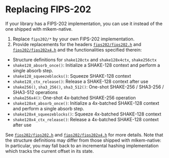 [//]: # (SPDX-License-Identifier: CC-BY-4.0)

# Replacing FIPS-202

If your library has a FIPS-202 implementation, you can use it instead of the one shipped with mlkem-native.

1. Replace `fips202/*` by your own FIPS-202 implementation.
2. Provide replacements for the headers [`fips202/fips202.h`](fips202/fips202.h) and [`fips202/fips202x4.h`](fips202/fips202x4.h) and the
functionalities specified therein:
  * Structure definitions for `shake128ctx` and `shake128x4ctx`, `shake256ctx`
  * `shake128_absorb_once()`: Initialize a SHAKE-128 context and perform a single absorb step.
  * `shake128_squeezeblocks()`: Squeeze SHAKE-128 context
  * `shake128_ctx_release()`: Release a SHAKE-128 context after use
  * `shake256()`, `sha3_256()`, `sha3_512()`: One-shot SHAKE-256 / SHA3-256 / SHA3-512 operations
  * `shake256x4()`: One-shot 4x-batched SHAKE-256 operation
  * `shake128x4_absorb_once()`: Initialize a 4x-batched SHAKE-128 context and perform a single absorb step.
  * `shake128x4_squeezeblocks()`: Squeeze 4x-batched SHAKE-128 context
  * `shake128x4_ctx_release()`: Release a 4x-batched SHAKE-128 context after use

See [`fips202/fips202.h`](fips202/fips202.h) and [`fips202/fips202x4.h`](fips202/fips202x4.h) for more details. Note that the structure
definitions may differ from those shipped with mlkem-native: In particular, you may fall back to an incremental hashing
implementation which tracks the current offset in its state.
